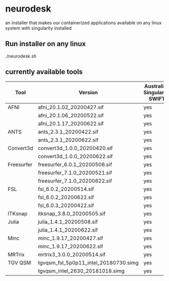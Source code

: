 # neurodesk
an installer that makes our containerized applications available on any linux system with singularity installed

## Run installer on any linux 
./neurodesk.sh

## currently available tools
| Tool       | Version                               | Australian Singularity SWIFT | Dockerhub |
|------------|---------------------------------------|------------------------------|-----------|
| AFNI       | afni_20.1.02_20200427.sif             | yes                          | no        |
|            | afni_20.1.06_20200522.sif             | yes                          | no        |
|            | afni_20.1.17_20200622.sif             | yes                          | yes       |
| ANTS       | ants_2.3.1_20200422.sif               | yes                          | no        |
|            | ants_2.3.1_20200622.sif               | yes                          | yes       |
| Convert3d  | convert3d_1.0.0_20200420.sif          | yes                          | no        |
|            | convert3d_1.0.0_20200622.sif          | yes                          | yes       |
| Freesurfer | freesurfer_6.0.1_20200506.sif         | yes                          | no        |
|            | freesurfer_7.1.0_20200521.sif         | yes                          | no        |
|            | freesurfer_7.1.0_20200622.sif         | yes                          | yes       |
| FSL        | fsl_6.0.2_20200514.sif                | yes                          | no        |
|            | fsl_6.0.2_20200622.sif                | yes                          | yes       |
|            | fsl_6.0.3_20200422.sif                | yes                          | no        |
| ITKsnap    | itksnap_3.8.0_20200505.sif            | yes                          | no        |
| Julia      | julia_1.4.1_20200508.sif              | yes                          | no        |
|            | julia_1.4.1_20200622.sif              | yes                          | yes       |
| Minc       | minc_1.9.17_20200427.sif              | yes                          | no        |
|            | minc_1.9.17_20200622.sif              | yes                          | yes       |
| MRTrix     | mrtrix3_3.0.0_20200514.sif            | yes                          | no        |
| TGV QSM    | tgvqsm_fsl_5p0p11_intel_20180730.simg | yes                          | no        |
|            | tgvqsm_intel_2630_20181018.simg       | yes                          | no        |

